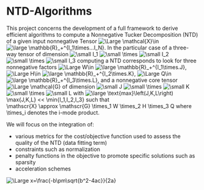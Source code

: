 # NTD-Algorithms
This project concerns the development of a full framework to derive efficient algorithms to compute a Nonnegative Tucker Decomposition (NTD) of a given
input nonnegative Tensor ![\Large \mathcal{X}\in](https://latex.codecogs.com/svg.latex?\Large&space;\mathcal{X}\in) 
![\large \mathbb{R}_+^{I_1\times...I_N}](https://latex.codecogs.com/svg.latex?\large&space;\mathbb{R}_+^{I_1\times...I_N}).
In the particular case of a three-way tensor of dimension ![\small I_1](https://latex.codecogs.com/svg.latex?\small&space;I_1) ![\small \times](https://latex.codecogs.com/svg.latex?\small&space;\times) ![\small I_2](https://latex.codecogs.com/svg.latex?\small&space;I_2) ![\small \times](https://latex.codecogs.com/svg.latex?\small&space;\times) ![\small I_3](https://latex.codecogs.com/svg.latex?\small&space;I_3)
computing a NTD corresponds to look for three nonnegative factors 
![\Large W\in](https://latex.codecogs.com/svg.latex?\Large&space;W\in) 
![\large \mathbb{R}_+^{I_1\times.J}](https://latex.codecogs.com/svg.latex?\large&space;\mathbb{R}_+^{I_1\times.J}),
![\Large H\in](https://latex.codecogs.com/svg.latex?\Large&space;H\in) 
![\large \mathbb{R}_+^{I_2\times.K}](https://latex.codecogs.com/svg.latex?\large&space;\mathbb{R}_+^{I_2\times.K}),
![\Large Q\in](https://latex.codecogs.com/svg.latex?\Large&space;Q\in) 
![\large \mathbb{R}_+^{I_3\times.L}](https://latex.codecogs.com/svg.latex?\large&space;\mathbb{R}_+^{I_3\times.L}),
and a nonnegative core tensor 
![\Large \mathcal{G}](https://latex.codecogs.com/svg.latex?\Large&space;\mathcal{G}) of dimension ![\small J](https://latex.codecogs.com/svg.latex?\small&space;J) ![\small \times](https://latex.codecogs.com/svg.latex?\small&space;\times) ![\small K](https://latex.codecogs.com/svg.latex?\small&space;K) ![\small \times](https://latex.codecogs.com/svg.latex?\small&space;\times) ![\small L](https://latex.codecogs.com/svg.latex?\small&space;L)
with 
![\large \text{max}\left(J,K,L\right)](https://latex.codecogs.com/svg.latex?\large&space;\text{max}\left(J,K,L\right))
\max{J,K,L} 
<< 
\min{I_1,I_2,I_3} such that  
\mathscr{X} \approx \mathscr{G} \times_1 W \times_2 H \times_3 Q
where \times_i denotes the i-mode product.

We will focus on the integration of:
  - various metrics for the cost/objective function used to assess the quality of the NTD (data fitting term)
  - constraints such as normalization
  - penalty functions in the objective to promote specific solutions such as sparsity
  - acceleration schemes
  
![\Large x=\frac{-b\pm\sqrt{b^2-4ac}}{2a}](https://latex.codecogs.com/svg.latex?\Large&space;x=\frac{-b\pm\sqrt{b^2-4ac}}{2a}) 
